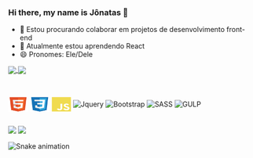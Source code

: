 ### Hi there, my name is Jônatas 👋

- 👯 Estou procurando colaborar em projetos de desenvolvimento front-end
- 🌱 Atualmente estou aprendendo React
- 😄 Pronomes: Ele/Dele

<a href="https://github.com/jonatasgdec/github-readme-stats">
  <img height=200 align="center" src="https://github-readme-stats.vercel.app/api?username=jonatasgdec&theme=highcontrast" />
</a>
<a href="https://github.com/jonatasgdec/convoychat">
  <img height=200 align="center" src="https://github-readme-stats.vercel.app/api/top-langs?username=jonatasgdec&layout=compact&langs_count=8&card_width=320&theme=highcontrast" />
</a>

##


<div style="display: inline_block"><br>
  <img align="center" alt="HTML" height="30" width="40" src="https://raw.githubusercontent.com/devicons/devicon/master/icons/html5/html5-original.svg">
  <img align="center" alt="CSS" height="30" width="40" src="https://raw.githubusercontent.com/devicons/devicon/master/icons/css3/css3-original.svg">
  <img align="center" alt="Js" height="30" width="40" src="https://raw.githubusercontent.com/devicons/devicon/master/icons/javascript/javascript-plain.svg">
  <img align="center" alt="Jquery" height="30" width="40" src="https://cdn.jsdelivr.net/gh/devicons/devicon/icons/jquery/jquery-plain-wordmark.svg" /> 
  <img align="center" alt="Bootstrap" height="30" width="40" src="https://cdn.jsdelivr.net/gh/devicons/devicon/icons/bootstrap/bootstrap-original.svg" />
  <img align="center" alt="SASS" height="30" width="40" src="https://cdn.jsdelivr.net/gh/devicons/devicon/icons/sass/sass-original.svg" />        
  <img align="center" alt="GULP" height="30" width="40" src="https://cdn.jsdelivr.net/gh/devicons/devicon/icons/gulp/gulp-plain.svg" />
</div>

##

<div> 
  <a href = "mailto:jonatas.07022003@gmail.com"><img src="https://img.shields.io/badge/-Gmail-%23333?style=for-the-badge&logo=gmail&logoColor=white" target="_blank"></a>
  <a href="https://www.linkedin.com/in/j%C3%B4natas-carvalho-jgc07022003/" target="_blank"><img src="https://img.shields.io/badge/-LinkedIn-%230077B5?style=for-the-badge&logo=linkedin&logoColor=white" target="_blank"></a>

  ![Snake animation](https://github.com/jonatasgdec/blob/output/github-contribution-grid-snake.svg)
</div>


